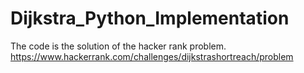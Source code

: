 # Dijkstra_Python_Implementation

The code is the solution of the hacker rank problem.
https://www.hackerrank.com/challenges/dijkstrashortreach/problem
